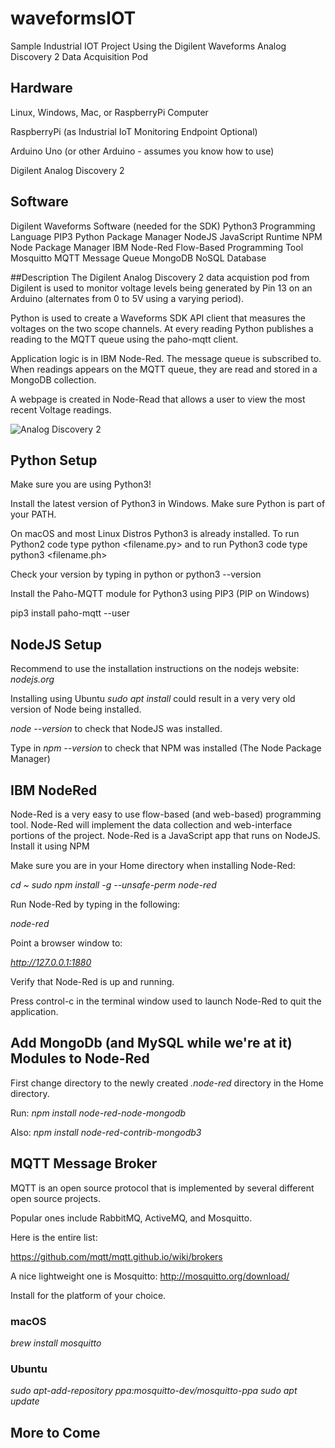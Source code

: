 # waveformsIOT
Sample Industrial IOT Project Using the Digilent Waveforms Analog Discovery 2 Data Acquisition Pod

## Hardware

Linux, Windows, Mac, or RaspberryPi Computer

RaspberryPi (as Industrial IoT Monitoring Endpoint Optional)

Arduino Uno (or other Arduino - assumes you know how to use)

Digilent Analog Discovery 2

## Software
Digilent Waveforms Software (needed for the SDK)
Python3 Programming Language
PIP3 Python Package Manager
NodeJS JavaScript Runtime
NPM Node Package Manager
IBM Node-Red Flow-Based Programming Tool
Mosquitto MQTT Message Queue
MongoDB NoSQL Database

##Description
The Digilent Analog Discovery 2 data acquistion pod from Digilent is used to monitor voltage levels being generated by Pin 13 on an Arduino (alternates from 0 to 5V using a varying period).

Python is used to create a Waveforms SDK API client that measures the voltages on the two scope channels.  At every reading Python publishes a reading to the MQTT queue using the paho-mqtt client.

Application logic is in IBM Node-Red. The message queue is subscribed to.  When readings appears on the MQTT queue, they are read and stored in a MongoDB collection.

A webpage is created in Node-Read that allows a user to view the most recent Voltage readings.

![Analog Discovery 2](https://media.digikey.com/Photos/Digilent,%20Inc/410-321.jpg)

## Python Setup
Make sure you are using Python3!

Install the latest version of Python3 in Windows.  Make sure Python is part of your PATH.

On macOS and most Linux Distros Python3 is already installed.  To run Python2 code type python <filename.py> and to run Python3 code type python3 <filename.ph>

Check your version by typing in python or python3 --version

Install the Paho-MQTT module for Python3 using PIP3 (PIP on Windows)

pip3 install paho-mqtt --user

## NodeJS Setup

Recommend to use the installation instructions on the nodejs website: *nodejs.org*

Installing using Ubuntu *sudo apt install* could result in a very very old version of Node being installed.

*node --version* to check that NodeJS was installed.

Type in *npm --version* to check that NPM was installed (The Node Package Manager)

## IBM NodeRed
Node-Red is a very easy to use flow-based (and web-based) programming tool.  Node-Red will implement the data collection and web-interface portions of the project.  Node-Red is a JavaScript app that runs on NodeJS.   Install it using NPM

Make sure you are in your Home directory when installing Node-Red:

*cd ~
sudo npm install -g --unsafe-perm node-red*

Run Node-Red by typing in the following:

*node-red*

Point a browser window to:

*http://127.0.0.1:1880*

Verify that Node-Red is up and running.

Press control-c in the terminal window used to launch Node-Red to quit the application.

## Add MongoDb (and MySQL while we're at it) Modules to Node-Red

First change directory to the newly created *.node-red* directory in the Home directory.

Run:  *npm install node-red-node-mongodb*

Also: *npm install node-red-contrib-mongodb3*

## MQTT Message Broker 

MQTT is an open source protocol that is implemented by several different open source projects.

Popular ones include RabbitMQ, ActiveMQ, and Mosquitto.

Here is the entire list:

https://github.com/mqtt/mqtt.github.io/wiki/brokers

A nice lightweight one is Mosquitto:
http://mosquitto.org/download/

Install for the platform of your choice.

### macOS

*brew install mosquitto*

### Ubuntu

*sudo apt-add-repository ppa:mosquitto-dev/mosquitto-ppa*
*sudo apt update*

## More to Come

